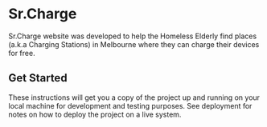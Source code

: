# Sr.Charge
Sr.Charge website was developed to help the Homeless Elderly find places (a.k.a Charging Stations) in Melbourne where they can charge their devices for free.

## Get Started
These instructions will get you a copy of the project up and running on your local machine for development and testing purposes. See deployment for notes on how to deploy the project on a live system.
